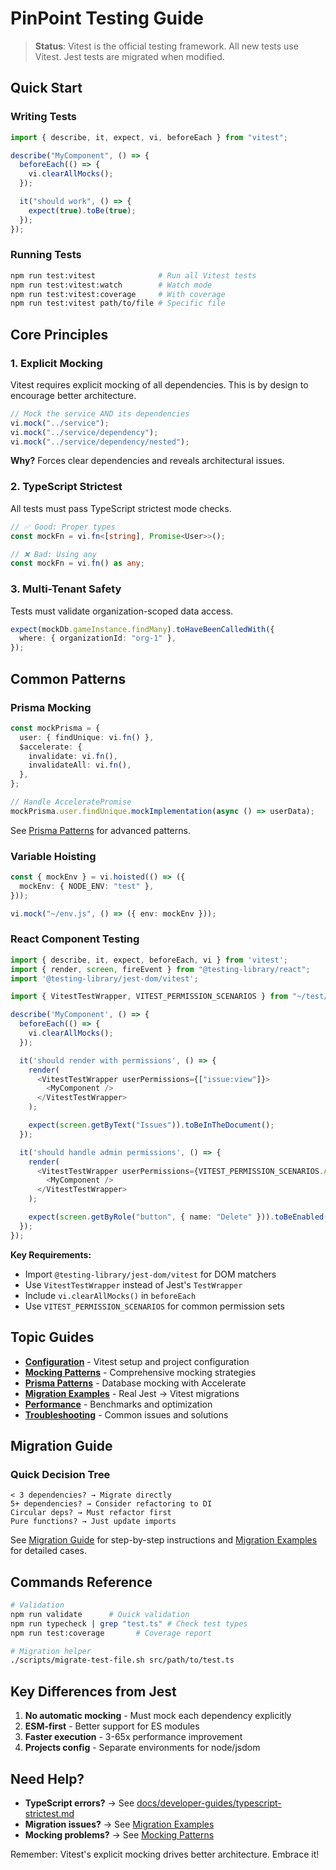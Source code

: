 # PinPoint Testing Guide

> **Status**: Vitest is the official testing framework. All new tests use Vitest. Jest tests are migrated when modified.

## Quick Start

### Writing Tests

```typescript
import { describe, it, expect, vi, beforeEach } from "vitest";

describe("MyComponent", () => {
  beforeEach(() => {
    vi.clearAllMocks();
  });

  it("should work", () => {
    expect(true).toBe(true);
  });
});
```

### Running Tests

```bash
npm run test:vitest              # Run all Vitest tests
npm run test:vitest:watch        # Watch mode
npm run test:vitest:coverage     # With coverage
npm run test:vitest path/to/file # Specific file
```

## Core Principles

### 1. Explicit Mocking

Vitest requires explicit mocking of all dependencies. This is by design to encourage better architecture.

```typescript
// Mock the service AND its dependencies
vi.mock("../service");
vi.mock("../service/dependency");
vi.mock("../service/dependency/nested");
```

**Why?** Forces clear dependencies and reveals architectural issues.

### 2. TypeScript Strictest

All tests must pass TypeScript strictest mode checks.

```typescript
// ✅ Good: Proper types
const mockFn = vi.fn<[string], Promise<User>>();

// ❌ Bad: Using any
const mockFn = vi.fn() as any;
```

### 3. Multi-Tenant Safety

Tests must validate organization-scoped data access.

```typescript
expect(mockDb.gameInstance.findMany).toHaveBeenCalledWith({
  where: { organizationId: "org-1" },
});
```

## Common Patterns

### Prisma Mocking

```typescript
const mockPrisma = {
  user: { findUnique: vi.fn() },
  $accelerate: {
    invalidate: vi.fn(),
    invalidateAll: vi.fn(),
  },
};

// Handle AcceleratePromise
mockPrisma.user.findUnique.mockImplementation(async () => userData);
```

See [Prisma Patterns](./prisma-patterns.md) for advanced patterns.

### Variable Hoisting

```typescript
const { mockEnv } = vi.hoisted(() => ({
  mockEnv: { NODE_ENV: "test" },
}));

vi.mock("~/env.js", () => ({ env: mockEnv }));
```

### React Component Testing

```typescript
import { describe, it, expect, beforeEach, vi } from 'vitest';
import { render, screen, fireEvent } from "@testing-library/react";
import '@testing-library/jest-dom/vitest';

import { VitestTestWrapper, VITEST_PERMISSION_SCENARIOS } from "~/test/VitestTestWrapper";

describe('MyComponent', () => {
  beforeEach(() => {
    vi.clearAllMocks();
  });

  it('should render with permissions', () => {
    render(
      <VitestTestWrapper userPermissions={["issue:view"]}>
        <MyComponent />
      </VitestTestWrapper>
    );

    expect(screen.getByText("Issues")).toBeInTheDocument();
  });

  it('should handle admin permissions', () => {
    render(
      <VitestTestWrapper userPermissions={VITEST_PERMISSION_SCENARIOS.ADMIN}>
        <MyComponent />
      </VitestTestWrapper>
    );

    expect(screen.getByRole("button", { name: "Delete" })).toBeEnabled();
  });
});
```

**Key Requirements:**

- Import `@testing-library/jest-dom/vitest` for DOM matchers
- Use `VitestTestWrapper` instead of Jest's `TestWrapper`
- Include `vi.clearAllMocks()` in `beforeEach`
- Use `VITEST_PERMISSION_SCENARIOS` for common permission sets

## Topic Guides

- **[Configuration](./configuration.md)** - Vitest setup and project configuration
- **[Mocking Patterns](./mocking-patterns.md)** - Comprehensive mocking strategies
- **[Prisma Patterns](./prisma-patterns.md)** - Database mocking with Accelerate
- **[Migration Examples](./migration-examples.md)** - Real Jest → Vitest migrations
- **[Performance](./performance.md)** - Benchmarks and optimization
- **[Troubleshooting](./troubleshooting.md)** - Common issues and solutions

## Migration Guide

### Quick Decision Tree

```
< 3 dependencies? → Migrate directly
5+ dependencies? → Consider refactoring to DI
Circular deps? → Must refactor first
Pure functions? → Just update imports
```

See [Migration Guide](./migration-guide.md) for step-by-step instructions and [Migration Examples](./migration-examples.md) for detailed cases.

## Commands Reference

```bash
# Validation
npm run validate      # Quick validation
npm run typecheck | grep "test.ts" # Check test types
npm run test:coverage       # Coverage report

# Migration helper
./scripts/migrate-test-file.sh src/path/to/test.ts
```

## Key Differences from Jest

1. **No automatic mocking** - Must mock each dependency explicitly
2. **ESM-first** - Better support for ES modules
3. **Faster execution** - 3-65x performance improvement
4. **Projects config** - Separate environments for node/jsdom

## Need Help?

- **TypeScript errors?** → See [docs/developer-guides/typescript-strictest.md](../developer-guides/typescript-strictest.md)
- **Migration issues?** → See [Migration Examples](./migration-examples.md)
- **Mocking problems?** → See [Mocking Patterns](./mocking-patterns.md)

Remember: Vitest's explicit mocking drives better architecture. Embrace it!

